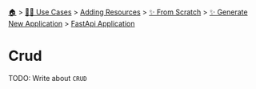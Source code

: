 <!--startTocHeader-->
[🏠](../../../../../README.md) > [👷🏽 Use Cases](../../../../README.md) > [Adding Resources](../../../README.md) > [✨ From Scratch](../../README.md) > [✨ Generate New Application](../README.md) > [FastApi Application](README.md)
# Crud
<!--endTocHeader-->
TODO: Write about `CRUD`
<!--startTocSubTopic-->
<!--endTocSubTopic-->